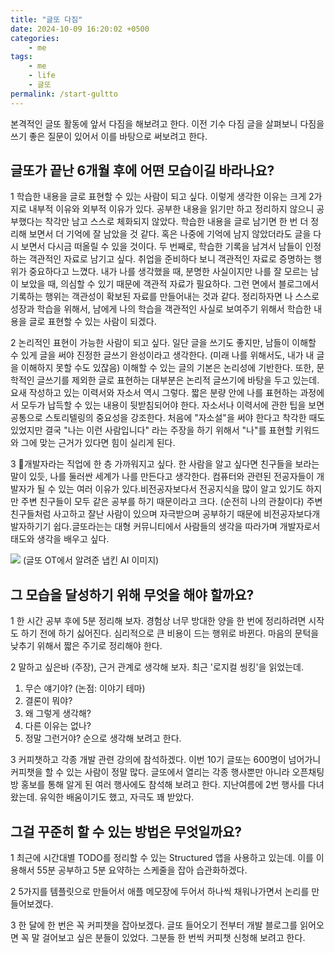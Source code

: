 ```yaml
---
title: "글또 다짐"
date: 2024-10-09 16:20:02 +0500
categories:
    - me
tags:
    - me
    - life
    - 글또
permalink: /start-gultto
---
```


본격적인 글또 활동에 앞서 다짐을 해보려고 한다. 이전 기수 다짐 글을 살펴보니 다짐을 쓰기 좋은 질문이 있어서 이를 바탕으로 써보려고 한다.

##  글또가 끝난 6개월 후에 어떤 모습이길 바라나요?
1
학습한 내용을 글로 표현할 수 있는 사람이 되고 싶다. 이렇게 생각한 이유는 크게 2가지로 내부적 이유와 외부적 이유가 있다. 공부한 내용을 읽기만 하고 정리하지 않으니 공부했다는 착각만 남고 스스로 체화되지 않았다. 학습한 내용을 글로 남기면 한 번 더 정리해 보면서 더 기억에 잘 남았을 것 같다. 혹은 나중에 기억에 남지 않았더라도 글을 다시 보면서 다시금 떠올릴 수 있을 것이다. 두 번째로, 학습한 기록을 남겨서 남들이 인정하는 객관적인 자료로 남기고 싶다. 취업을 준비하다 보니 객관적인 자료로 증명하는 행위가 중요하다고 느꼈다. 내가 나를 생각했을 때, 분명한 사실이지만 나를 잘 모르는 남이 보았을 때, 의심할 수 있기 때문에 객관적 자료가 필요하다. 그런 면에서 블로그에서 기록하는 행위는 객관성이 확보된 자료를 만들어내는 것과 같다. 정리하자면 나 스스로 성장과 학습을 위해서, 남에게 나의 학습을 객관적인 사실로 보여주기 위해서 학습한 내용을 글로 표현할 수 있는 사람이 되겠다.

2
논리적인 표현이 가능한 사람이 되고 싶다. 일단 글을 쓰기도 좋지만, 남들이 이해할 수 있게 글을 써야 진정한 글쓰기 완성이라고 생각한다. (미래 나를 위해서도, 내가 내 글을 이해하지 못할 수도 있잖음) 이해할 수 있는 글의 기본은 논리성에 기반한다. 또한, 문학적인 글쓰기를 제외한 글로 표현하는 대부분은 논리적 글쓰기에 바탕을 두고 있는데. 요새 작성하고 있는 이력서와 자소서 역시 그렇다. 짧은 분량 안에 나를 표현하는 과정에서 모두가 납득할 수 있는 내용이 뒷받침되어야 한다. 자소서나 이력서에 관한 팁을 보면 공통으로 스토리텔링의 중요성을 강조한다. 처음에 "자소설"을 써야 한다고 착각한 때도 있었지만 결국  "나는 이런 사람입니다" 라는 주장을 하기 위해서 "나"를 표현할 키워드와 그에 맞는 근거가 있다면 힘이 실리게 된다.

3
개발자라는 직업에 한 층 가까워지고 싶다. 한 사람을 알고 싶다면 친구들을 보라는 말이 있듯, 나를 둘러싼 세계가 나를 만든다고 생각한다. 컴퓨터와 관련된 전공자들이 개발자가 될 수 있는 여러 이유가 있다.비전공자보다서 전공지식을 많이 알고 있기도 하지만 주변 친구들이 모두 같은 공부를 하기 때문이라고 크다. (순전히 나의 관찰이다) 주변 친구들처럼 사고하고 잘난 사람이 있으며 자극받으며 공부하기 때문에 비전공자보다개발자하기기 쉽다.글또라는는 대형 커뮤니티에서 사람들의 생각을 따라가며 개발자로서 태도와 생각을 배우고 싶다.

![](/images/start-gultto.png)
(글또 OT에서 알려준 냅킨 AI 이미지)

##  그 모습을 달성하기 위해 무엇을 해야 할까요?
1
한 시간 공부 후에 5분 정리해 보자. 경험상 너무 방대한 양을 한 번에 정리하려면 시작도 하기 전에 하기 싫어진다. 심리적으로 큰 비용이 드는 행위로 바뀐다. 마음의 문턱을 낮추기 위해서 짧은 주기로 정리해야 한다.

2
말하고 싶은바 (주장), 근거 관계로 생각해 보자.
최근 '로지컬 씽킹'을 읽었는데.
1. 무슨 얘기야? (논점: 이야기 테마)
2. 결론이 뭐야?
3. 왜 그렇게 생각해?
4. 다른 이유는 없나?
5. 정말 그런거야?
순으로 생각해 보려고 한다.

3
커피챗하고 각종 개발 관련 강의에 참석하겠다. 이번 10기 글또는 600명이 넘어가니 커피챗을 할 수 있는 사람이 정말 많다. 글또에서 열리는 각종 행사뿐만 아니라 오픈채팅방 홍보를 통해 알게 된 여러 행사에도 참석해 보려고 한다. 지난여름에 2번 행사를 다녀왔는데. 유익한 배움이기도 했고, 자극도 꽤 받았다.

##  그걸 꾸준히 할 수 있는 방법은 무엇일까요?
1
최근에 시간대별 TODO를 정리할 수 있는 Structured 앱을 사용하고 있는데. 이를 이용해서 55분 공부하고 5분 요약하는 스케줄을 잡아 습관화하겠다.

2
5가지를 템플릿으로 만들어서 애플 메모장에 두어서 하나씩 채워나가면서 논리를 만들어보겠다.

3
한 달에 한 번은 꼭 커피챗을 잡아보겠다. 글또 들어오기 전부터 개발 블로그를 읽어오면 꼭 말 걸어보고 싶은 분들이 있었다. 그분들 한 번씩 커피챗 신청해 보려고 한다.